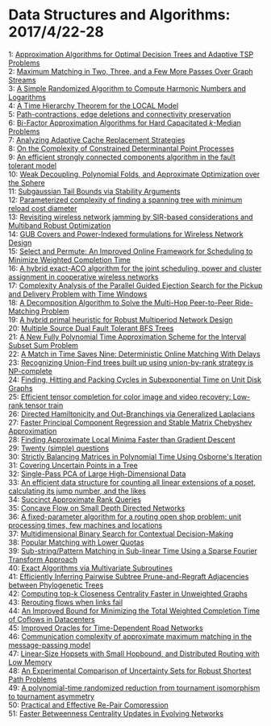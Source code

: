 # Data Structures and Algorithms: 2017/4/22-28  
1: [Approximation Algorithms for Optimal Decision Trees and Adaptive TSP  Problems](https://doi.org/10.48550/arXiv.1003.0722)  
2: [Maximum Matching in Two, Three, and a Few More Passes Over Graph Streams](https://doi.org/10.48550/arXiv.1702.02559)  
3: [A Simple Randomized Algorithm to Compute Harmonic Numbers and Logarithms](https://doi.org/10.48550/arXiv.1704.04538)  
4: [A Time Hierarchy Theorem for the LOCAL Model](https://doi.org/10.48550/arXiv.1704.06297)  
5: [Path-contractions, edge deletions and connectivity preservation](https://doi.org/10.48550/arXiv.1704.06622)  
6: [Bi-Factor Approximation Algorithms for Hard Capacitated $k$-Median  Problems](https://doi.org/10.48550/arXiv.1312.6550)  
7: [Analyzing Adaptive Cache Replacement Strategies](https://doi.org/10.48550/arXiv.1503.07624)  
8: [On the Complexity of Constrained Determinantal Point Processes](https://doi.org/10.48550/arXiv.1608.00554)  
9: [An efficient strongly connected components algorithm in the fault  tolerant model](https://doi.org/10.48550/arXiv.1610.04010)  
10: [Weak Decoupling, Polynomial Folds, and Approximate Optimization over the  Sphere](https://doi.org/10.48550/arXiv.1611.05998)  
11: [Subgaussian Tail Bounds via Stability Arguments](https://doi.org/10.48550/arXiv.1701.03493)  
12: [Parameterized complexity of finding a spanning tree with minimum reload  cost diameter](https://doi.org/10.48550/arXiv.1703.01686)  
13: [Revisiting wireless network jamming by SIR-based considerations and  Multiband Robust Optimization](https://doi.org/10.48550/arXiv.1704.06673)  
14: [GUB Covers and Power-Indexed formulations for Wireless Network Design](https://doi.org/10.48550/arXiv.1704.06674)  
15: [Select and Permute: An Improved Online Framework for Scheduling to  Minimize Weighted Completion Time](https://doi.org/10.48550/arXiv.1704.06677)  
16: [A hybrid exact-ACO algorithm for the joint scheduling, power and cluster  assignment in cooperative wireless networks](https://doi.org/10.48550/arXiv.1704.06684)  
17: [Complexity Analysis of the Parallel Guided Ejection Search for the  Pickup and Delivery Problem with Time Windows](https://doi.org/10.48550/arXiv.1704.06724)  
18: [A Decomposition Algorithm to Solve the Multi-Hop Peer-to-Peer  Ride-Matching Problem](https://doi.org/10.48550/arXiv.1704.06838)  
19: [A hybrid primal heuristic for Robust Multiperiod Network Design](https://doi.org/10.48550/arXiv.1704.06847)  
20: [Multiple Source Dual Fault Tolerant BFS Trees](https://doi.org/10.48550/arXiv.1704.06907)  
21: [A New Fully Polynomial Time Approximation Scheme for the Interval Subset  Sum Problem](https://doi.org/10.48550/arXiv.1704.06928)  
22: [A Match in Time Saves Nine: Deterministic Online Matching With Delays](https://doi.org/10.48550/arXiv.1704.06980)  
23: [Recognizing Union-Find trees built up using union-by-rank strategy is  NP-complete](https://doi.org/10.48550/arXiv.1704.07254)  
24: [Finding, Hitting and Packing Cycles in Subexponential Time on Unit Disk  Graphs](https://doi.org/10.48550/arXiv.1704.07279)  
25: [Efficient tensor completion for color image and video recovery: Low-rank  tensor train](https://doi.org/10.48550/arXiv.1606.01500)  
26: [Directed Hamiltonicity and Out-Branchings via Generalized Laplacians](https://doi.org/10.48550/arXiv.1607.04002)  
27: [Faster Principal Component Regression and Stable Matrix Chebyshev  Approximation](https://doi.org/10.48550/arXiv.1608.04773)  
28: [Finding Approximate Local Minima Faster than Gradient Descent](https://doi.org/10.48550/arXiv.1611.01146)  
29: [Twenty (simple) questions](https://doi.org/10.48550/arXiv.1611.01655)  
30: [Strictly Balancing Matrices in Polynomial Time Using Osborne's Iteration](https://doi.org/10.48550/arXiv.1704.07406)  
31: [Covering Uncertain Points in a Tree](https://doi.org/10.48550/arXiv.1704.07497)  
32: [Single-Pass PCA of Large High-Dimensional Data](https://doi.org/10.48550/arXiv.1704.07669)  
33: [An efficient data structure for counting all linear extensions of a  poset, calculating its jump number, and the likes](https://doi.org/10.48550/arXiv.1704.07708)  
34: [Succinct Approximate Rank Queries](https://doi.org/10.48550/arXiv.1704.07710)  
35: [Concave Flow on Small Depth Directed Networks](https://doi.org/10.48550/arXiv.1704.07791)  
36: [A fixed-parameter algorithm for a routing open shop problem: unit  processing times, few machines and locations](https://doi.org/10.48550/arXiv.1603.01191)  
37: [Multidimensional Binary Search for Contextual Decision-Making](https://doi.org/10.48550/arXiv.1611.00829)  
38: [Popular Matching with Lower Quotas](https://doi.org/10.48550/arXiv.1704.07546)  
39: [Sub-string/Pattern Matching in Sub-linear Time Using a Sparse Fourier  Transform Approach](https://doi.org/10.48550/arXiv.1704.07852)  
40: [Exact Algorithms via Multivariate Subroutines](https://doi.org/10.48550/arXiv.1704.07982)  
41: [Efficiently Inferring Pairwise Subtree Prune-and-Regraft Adjacencies  between Phylogenetic Trees](https://doi.org/10.48550/arXiv.1606.08893)  
42: [Computing top-k Closeness Centrality Faster in Unweighted Graphs](https://doi.org/10.48550/arXiv.1704.01077)  
43: [Rerouting flows when links fail](https://doi.org/10.48550/arXiv.1704.07067)  
44: [An Improved Bound for Minimizing the Total Weighted Completion Time of  Coflows in Datacenters](https://doi.org/10.48550/arXiv.1704.08357)  
45: [Improved Oracles for Time-Dependent Road Networks](https://doi.org/10.48550/arXiv.1704.08445)  
46: [Communication complexity of approximate maximum matching in the  message-passing model](https://doi.org/10.48550/arXiv.1704.08462)  
47: [Linear-Size Hopsets with Small Hopbound, and Distributed Routing with  Low Memory](https://doi.org/10.48550/arXiv.1704.08468)  
48: [An Experimental Comparison of Uncertainty Sets for Robust Shortest Path  Problems](https://doi.org/10.48550/arXiv.1704.08470)  
49: [A polynomial-time randomized reduction from tournament isomorphism to  tournament asymmetry](https://doi.org/10.48550/arXiv.1704.08529)  
50: [Practical and Effective Re-Pair Compression](https://doi.org/10.48550/arXiv.1704.08558)  
51: [Faster Betweenness Centrality Updates in Evolving Networks](https://doi.org/10.48550/arXiv.1704.08592)  